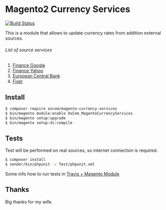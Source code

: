 # Magento2 Currency Services
[![Build Status](https://travis-ci.org/OxCom/magento-currency-services.svg?branch=master)](https://travis-ci.org/OxCom/magento-currency-services)

This is a module that allows to update currency rates from addition external sources.

###### List of source services
1. [Finance Google](https://finance.google.com/finance/converter)
2. [Finance Yahoo](https://developer.yahoo.com/yql/console/?q=show%20tables&env=store://datatables.org/alltableswithkeys#h=select+*+from+yahoo.finance.xchange+where+pair+in+(%22USDEUR%22))
3. [European Central Bank](http://www.ecb.europa.eu/stats/policy_and_exchange_rates/euro_reference_exchange_rates/html/index.en.html)
4. [Fixer](http://fixer.io/)

## Install
```bash
$ composer require oxcom/magento-currency-services
$ bin/magento module:enable OxCom_MagentoCurrencyServices
$ bin/magento setup:upgrade
$ bin/magento setup:di:compile
```

## Tests
Test will be performed on real sources, so internet connection is required.

```bash
$ composer install
$ vendor/bin/phpunit -c Test/phpunit.xml
```

Some info how to run tests in [Travis + Magento Module](https://gordonlesti.com/magento2-extension-development-with-travis-ci/)

## Thanks
Big thanks for my wife.
